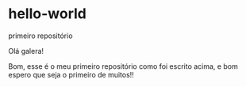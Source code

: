 # hello-world
primeiro repositório

Olá galera!

Bom, esse é o meu primeiro repositório como foi escrito acima, e bom espero que seja o primeiro de muitos!!

